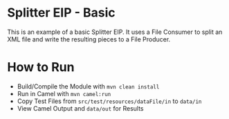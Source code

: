 # Splitter EIP - Basic
This is an example of a basic Splitter EIP. It uses a File Consumer to split an XML file and write the resulting pieces to a File Producer.

# How to Run
 - Build/Compile the Module with `mvn clean install`
 - Run in Camel with `mvn camel:run`
 - Copy Test Files from `src/test/resources/dataFile/in` to `data/in`
 - View Camel Output and `data/out` for Results
